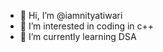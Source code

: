 - 👋 Hi, I’m @iamnityatiwari
- 👀 I’m interested in coding in c++
- 🌱 I’m currently learning DSA
  

<!---
iamnityatiwari/iamnityatiwari is a ✨ special ✨ repository because its `README.md` (this file) appears on your GitHub profile.
You can click the Preview link to take a look at your changes.
--->
